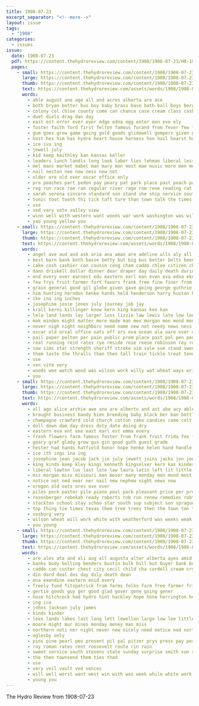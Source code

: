 ```yaml
---
title: 1908-07-23
excerpt_separator: "<!--more-->"
layout: issue
tags:
  - "1908"
categories:
  - issues
issue:
  date: 1908-07-23
  pdf: https://content.thehydroreview.com/content/1908/1908-07-23/HR-1908-07-23.pdf
  pages:
    - small: https://content.thehydroreview.com/content/1908/1908-07-23/small/HR-1908-07-23-01.jpg
      large: https://content.thehydroreview.com/content/1908/1908-07-23/large/HR-1908-07-23-01.jpg
      thumb: https://content.thehydroreview.com/content/1908/1908-07-23/thumbnails/HR-1908-07-23-01.jpg
      text: https://content.thehydroreview.com/assets/words/1908/1908-07-23/HR-1908-07-23-01.txt
      words:
        - able august ane age all and acres alberta are ace
        - both bryan better bus boy baby brass base bath ball boys berger burke bui brings bottle bank big band best bring barge but business
        - colony col chloe county come can chance case cream class cash core citizen cloud chambers craw count cockrell caddo candi coffee corte
        - duet diels drag dan day
        - east est error ever eyer edge edna egg enter eon eve ely
        - foster faith ford first felton famous forand from fever few forty fruit for fail ferns friday fine free
        - gum goes grow game going gold goods glidewell gompers given guy good green grand
        - host hes him has hydro heart house harness hon hail hearst hope hora hue hester hurry
        - ice iva ing
        - jewell july
        - kid keep keithley kan kansas keller
        - leaders lunch landis long look labor lies lehman liberal less last lapsley livers lincoln
        - mel mans market mabel man mary mon most mae music more men mules mate myrtle must mille may matte morgan
        - nail neston nee now ness new not
        - older ore old over oscar office only
        - pro peaches part peden pay peary pat park place past peach pass path plant pose pearl proven ping parlor plenty present promise point poor pine par phat
        - reg run race rae ran regular river rage rom rene reading rat red
        - sarah serena sincere standard son stand she ship service south second short sion sweat sonday sing see size sells sun show speak sweet state school samuel swell sop
        - tonic toot tooth thi tick taft ture than town talk the times
        - use
        - ved vary vote valley view
        - winn well with western want woods war work washington was will wanner winfield water while william west watch welcome way wilson
        - yao young yellow you
    - small: https://content.thehydroreview.com/content/1908/1908-07-23/small/HR-1908-07-23-02.jpg
      large: https://content.thehydroreview.com/content/1908/1908-07-23/large/HR-1908-07-23-02.jpg
      thumb: https://content.thehydroreview.com/content/1908/1908-07-23/thumbnails/HR-1908-07-23-02.jpg
      text: https://content.thehydroreview.com/assets/words/1908/1908-07-23/HR-1908-07-23-02.txt
      words:
        - angel ave aud and ask aria ana aman are adeline alls aly all able asi ace age agent ago alfred aki apple abt august alexander allen appleman
        - best barn bank both basse betty but big bus better belts been bond baker bers bot book bette burcham busi bryan bradley boy boyle brought base body bea
        - cake cosh cashier con cousin cong cham caddo chloe citizen chance cause char colo chas company claud col corn county custer case court chester cunningham childs carl cedar collins cash can cheers cun city cant child came cobb carry conser
        - dann driskell dollar dinner dear draper day daily death during dude doubt due deputy dau done drew dunnington dave daley
        - end every ever earnest edu eastern earl ean even eva edna eke eno
        - few frys fruit farmer fort favors frank free fine finer from flask friends francis former for farm fremont far friday fee fred fund farms fry first foe felton ford
        - grain general good gil globe given gave going george guthrie gone ger games glidewell
        - him hunting herndon henke hands held henderson harry huston house home harty her homs hungate haler hydro hone hafer hater hattie hester honor hot hope hilo hall head howard homan heo har has
        - ike ina ing inches
        - josephine josie jones july journey job jay
        - krall kerns killinger know kern king kansas ken kan
        - lela land lands lay larger loss lizzie law lewis late low lou last loan landis lacy lack look lord lett line loving lodge let later
        - mak minden might matter more made man mex morgan mon mond monday marceline most men mer much mech means mar may missouri miller mont miss mae mary market master mort myrtle money
        - never nigh night neighbors need name new not needy news ness nellie now noda
        - oscar old orval office oats off ors ova ocean ola oare over orleans
        - pail paper pelton per pain public prom place past pol pen peden present pos piles pot peaches palin people parse pears pay price pearl poli purdy pleasant pie panic post pee pile
        - real running reid rates rye reside rose reese robinson rey rober roman rest rae rado robert rockhold roy raabe rock rohrer rata record
        - saw sims star strength sheriff stroke sim sale sue stand sweet safe short said soe store service single say sane seas sweep sas sunday surgeon school sia sah she such seed stockton saturday stack state stead sun south sarah see salt sis scott states stops snyder stay stetson sell special suit sad standard
        - them taste the thralls than then tall train tickle treat tender toa tock tain tomer thomas too tota tree tal town tier take times tod
        - use
        - ven vite very
        - woods wee watch wood was wilson work willy wat wheat ways write worth weare while wong wears weekly went west way wife world will week weeks word with weather wall
        - you
    - small: https://content.thehydroreview.com/content/1908/1908-07-23/small/HR-1908-07-23-03.jpg
      large: https://content.thehydroreview.com/content/1908/1908-07-23/large/HR-1908-07-23-03.jpg
      thumb: https://content.thehydroreview.com/content/1908/1908-07-23/thumbnails/HR-1908-07-23-03.jpg
      text: https://content.thehydroreview.com/assets/words/1908/1908-07-23/HR-1908-07-23-03.txt
      words:
        - all ago alice archie awe ano are alberto and ast abe acy able
        - brought business bandy bien breeding baby black ber ban bottle been book bone burgess bring back bale bowels butter bunch but brands burns buy buns blane
        - champagne crawford cold church cotton cake candies came colt christmas chloe cattle colorado city cash clinton cough call corn cor craw cot cream
        - doll down dam day dress doty date doing dry
        - eastern eva ent exe east earl est emma every
        - fresh flowers farm famous foster from frank fruit frida fox former friends folks free favor fellon for foot farra friday fairfax fall firm first fine fortune
        - geary graf glady grow gus gin good guth guest grade
        - hester had hands hatfield honor hope henke helen hand handle heit hom hing hail hydro home hens house half horse her homa hall hafer high hosford hot height hummer hopewell has hinton
        - ice ith ings ina ing
        - josephine jean jacob jack jie july jewett joins jacks jon joe jake
        - king kinds keep kley kings kenneth kingsolver kern kas kinder kansas kaufman
        - liberal lawton lus last late law laura latin left lit little living ler lung lissette
        - mis morgan miss missouri man moser many monday mon mond most morning marvel malig members market mer miller much major money master marceline mexico made
        - notice not ned near ner nail new nephew night news now
        - oregon old oats ores ove over
        - piles peck pastor pile piano pool pack pleasant price per proud people pretty present pure peden part pete pay patt poi peaches penner
        - rosenberger rebekah ready roberts rob run renew remedies robt reno rom rey robinson rica ree route rowland reid
        - stockton school stay schoo star south sup subject son sprague stewart svejkovsky sewing still sister sand saturday speedy supe session store see sunday stands springs steel standard sell shamburg sas six sultan such sale stallion sea show swant snapp spiker smith she schools sat seems
        - top thing tie times texas them tree trees then the town ton take taken trip tam ties ted theron tor teach tax ting
        - vosburg very
        - wilson wheat will work white with weatherford was weeks weak went win want wood woods wash west week washington winfield while well wish why winn wife
        - you young
    - small: https://content.thehydroreview.com/content/1908/1908-07-23/small/HR-1908-07-23-04.jpg
      large: https://content.thehydroreview.com/content/1908/1908-07-23/large/HR-1908-07-23-04.jpg
      thumb: https://content.thehydroreview.com/content/1908/1908-07-23/thumbnails/HR-1908-07-23-04.jpg
      text: https://content.thehydroreview.com/assets/words/1908/1908-07-23/HR-1908-07-23-04.txt
      words:
        - are ales ata and ali aug all augusta alter alberta ayes amid
        - banks body bolling benders bustin bulk bill but buyer bank buy brings brother belts
        - caddo can custer chest city cecil child cha cordell cream cry colorado cam church cho crier county cee
        - din dard deal dos day duly death dean
        - ena exendine eastern enid every
        - freely fund fitzpatrick from farms folks farm free farmer friends favor first frankl fee for
        - gertie goods guy ger good glad gover gone going gener
        - hose hitchcock had hydro hint hackley hope hone herrington her hiss home hopewell haas
        - ing ice
        - johns jackson july james
        - kinds kinder
        - lees lands lakes last long lett lewellen large low lee little ley lucky
        - moore might mur mines monday money man miss
        - northern noti ner night never new nicely need notice ned north nor noon nice near nick not neice nest now
        - oglesby only
        - pins pine pearl peo present pil pal pitzer prys press pay per piles pain
        - roy roman rates rent roosevelt route rin rain
        - sweet service south stevens state sunday surprise smith sun simmer sell sincere spoon sur sermon stock suter seller still surplus set sickles summer sat soll sale standard short sic see she
        - the then townsend them ties thad
        - use
        - very veil vault ved vences
        - will well worst want west win with was week while white work
        - young you
---
```


The Hydro Review from 1908-07-23

<!--more-->

